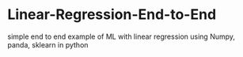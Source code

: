 # Linear-Regression-End-to-End
simple end to end example of ML with linear regression using Numpy, panda, sklearn in python
